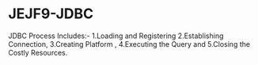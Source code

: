# JEJF9-JDBC
JDBC Process Includes:-
 1.Loading and Registering
 2.Establishing Connection,
 3.Creating Platform ,
 4.Executing the Query and
 5.Closing the Costly Resources.
